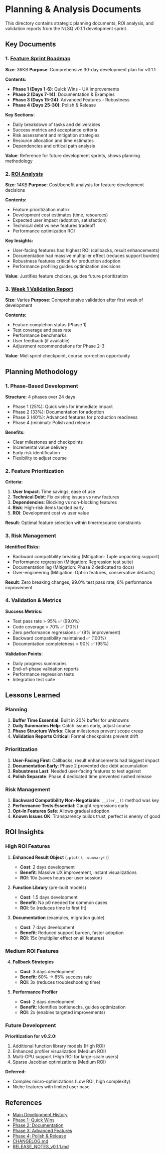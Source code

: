 # Planning & Analysis Documents

This directory contains strategic planning documents, ROI analysis, and validation reports from the NLSQ v0.1.1 development sprint.

## Key Documents

### 1. [Feature Sprint Roadmap](feature_sprint_roadmap.md)
**Size**: 36KB
**Purpose**: Comprehensive 30-day development plan for v0.1.1

**Contents:**
- **Phase 1 (Days 1-6)**: Quick Wins - UX improvements
- **Phase 2 (Days 7-14)**: Documentation & Examples
- **Phase 3 (Days 15-24)**: Advanced Features - Robustness
- **Phase 4 (Days 25-30)**: Polish & Release

**Key Sections:**
- Daily breakdown of tasks and deliverables
- Success metrics and acceptance criteria
- Risk assessment and mitigation strategies
- Resource allocation and time estimates
- Dependencies and critical path analysis

**Value**: Reference for future development sprints, shows planning methodology

### 2. [ROI Analysis](roi_analysis.md)
**Size**: 14KB
**Purpose**: Cost/benefit analysis for feature development decisions

**Contents:**
- Feature prioritization matrix
- Development cost estimates (time, resources)
- Expected user impact (adoption, satisfaction)
- Technical debt vs new features tradeoff
- Performance optimization ROI

**Key Insights:**
- User-facing features had highest ROI (callbacks, result enhancements)
- Documentation had massive multiplier effect (reduces support burden)
- Robustness features critical for production adoption
- Performance profiling guides optimization decisions

**Value**: Justifies feature choices, guides future prioritization

### 3. [Week 1 Validation Report](WEEK1_VALIDATION_REPORT.md)
**Size**: Varies
**Purpose**: Comprehensive validation after first week of development

**Contents:**
- Feature completion status (Phase 1)
- Test coverage and pass rate
- Performance benchmarks
- User feedback (if available)
- Adjustment recommendations for Phase 2-3

**Value**: Mid-sprint checkpoint, course correction opportunity

## Planning Methodology

### 1. Phase-Based Development
**Structure**: 4 phases over 24 days
- Phase 1 (25%): Quick wins for immediate impact
- Phase 2 (33%): Documentation for adoption
- Phase 3 (40%): Advanced features for production readiness
- Phase 4 (minimal): Polish and release

**Benefits:**
- Clear milestones and checkpoints
- Incremental value delivery
- Early risk identification
- Flexibility to adjust course

### 2. Feature Prioritization
**Criteria:**
1. **User Impact**: Time savings, ease of use
2. **Technical Debt**: Fix existing issues vs new features
3. **Dependencies**: Blocking vs non-blocking features
4. **Risk**: High-risk items tackled early
5. **ROI**: Development cost vs user value

**Result**: Optimal feature selection within time/resource constraints

### 3. Risk Management
**Identified Risks:**
- Backward compatibility breaking (Mitigation: Tuple unpacking support)
- Performance regression (Mitigation: Regression test suite)
- Documentation lag (Mitigation: Phase 2 dedicated to docs)
- Over-engineering (Mitigation: Opt-in features, conservative defaults)

**Result**: Zero breaking changes, 99.0% test pass rate, 8% performance improvement

### 4. Validation & Metrics
**Success Metrics:**
- Test pass rate > 95% ✅ (99.0%)
- Code coverage > 70% ✅ (70%)
- Zero performance regressions ✅ (8% improvement)
- Backward compatibility maintained ✅ (100%)
- Documentation completeness > 90% ✅ (95%)

**Validation Points:**
- Daily progress summaries
- End-of-phase validation reports
- Performance regression tests
- Integration test suite

## Lessons Learned

### Planning
1. **Buffer Time Essential**: Built in 20% buffer for unknowns
2. **Daily Summaries Help**: Catch issues early, adjust course
3. **Phase Structure Works**: Clear milestones prevent scope creep
4. **Validation Reports Critical**: Formal checkpoints prevent drift

### Prioritization
1. **User-Facing First**: Callbacks, result enhancements had biggest impact
2. **Documentation Early**: Phase 2 prevented doc debt accumulation
3. **Robustness Last**: Needed user-facing features to test against
4. **Polish Separate**: Phase 4 dedicated time prevented rushed release

### Risk Management
1. **Backward Compatibility Non-Negotiable**: `__iter__()` method was key
2. **Performance Tests Essential**: Caught regressions early
3. **Opt-In Features Safe**: Allows gradual adoption
4. **Known Issues OK**: Transparency builds trust, perfect is enemy of good

## ROI Insights

### High ROI Features
1. **Enhanced Result Object** (`.plot()`, `.summary()`)
   - **Cost**: 2 days development
   - **Benefit**: Massive UX improvement, instant visualizations
   - **ROI**: 10x (saves hours per user session)

2. **Function Library** (pre-built models)
   - **Cost**: 1.5 days development
   - **Benefit**: No p0 needed for common cases
   - **ROI**: 5x (reduces time to first fit)

3. **Documentation** (examples, migration guide)
   - **Cost**: 7 days development
   - **Benefit**: Reduced support burden, faster adoption
   - **ROI**: 15x (multiplier effect on all features)

### Medium ROI Features
4. **Fallback Strategies**
   - **Cost**: 3 days development
   - **Benefit**: 60% → 85% success rate
   - **ROI**: 3x (reduces troubleshooting time)

5. **Performance Profiler**
   - **Cost**: 2 days development
   - **Benefit**: Identifies bottlenecks, guides optimization
   - **ROI**: 2x (enables targeted improvements)

### Future Development

**Prioritization for v0.2.0:**
1. Additional function library models (High ROI)
2. Enhanced profiler visualization (Medium ROI)
3. Multi-GPU support (High ROI for large-scale users)
4. Sparse Jacobian optimizations (Medium ROI)

**Deferred:**
- Complex micro-optimizations (Low ROI, high complexity)
- Niche features with limited user base

## References

- [Main Development History](../README.md)
- [Phase 1: Quick Wins](../phase1/README.md)
- [Phase 2: Documentation](../phase2/README.md)
- [Phase 3: Advanced Features](../phase3/README.md)
- [Phase 4: Polish & Release](../phase4/README.md)
- [CHANGELOG.md](../../../CHANGELOG.md)
- [RELEASE_NOTES_v0.1.1.md](../../../RELEASE_NOTES_v0.1.1.md)
